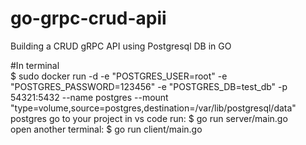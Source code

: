 # go-grpc-crud-apii
Building a CRUD gRPC API using Postgresql DB in GO

#In terminal  <br/> 
$ sudo docker run -d -e "POSTGRES_USER=root" -e "POSTGRES_PASSWORD=123456" -e "POSTGRES_DB=test_db" -p 54321:5432 --name postgres --mount "type=volume,source=postgres,destination=/var/lib/postgresql/data" postgres
go to your project in vs code run: $ go run server/main.go  <br/> 
open another terminal: $ go run client/main.go
